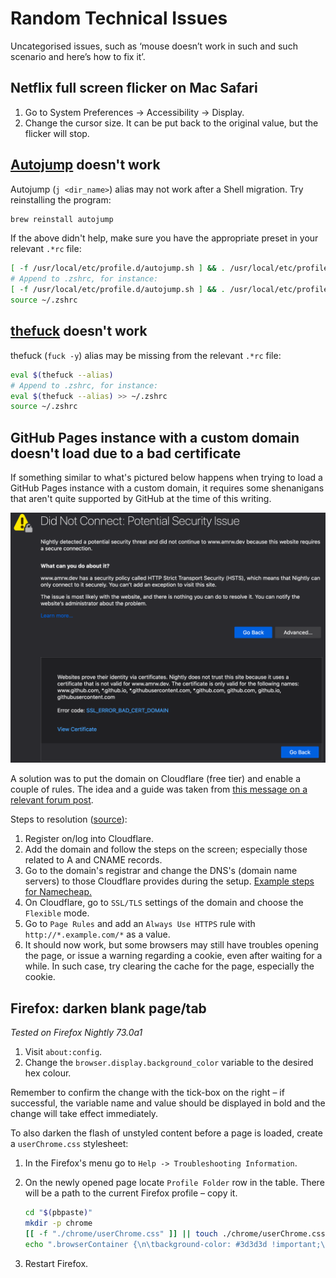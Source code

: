 # Random Technical Issues

Uncategorised issues, such as ‘mouse doesn’t work in such and such scenario and here’s how to fix it’.

## Netflix full screen flicker on Mac Safari

1. Go to System Preferences -> Accessibility -> Display.
1. Change the cursor size. It can be put back to the original value, but the flicker will stop.

## [Autojump](https://github.com/wting/autojump) doesn't work

Autojump (`j <dir_name>`) alias may not work after a Shell migration. Try reinstalling the program:

```bash
brew reinstall autojump
```

If the above didn't help, make sure you have the appropriate preset in your relevant `.*rc` file:

```bash
[ -f /usr/local/etc/profile.d/autojump.sh ] && . /usr/local/etc/profile.d/autojump.sh
# Append to .zshrc, for instance:
[ -f /usr/local/etc/profile.d/autojump.sh ] && . /usr/local/etc/profile.d/autojump.sh >> ~/.zshrc
source ~/.zshrc
```

## [thefuck](https://github.com/nvbn/thefuck) doesn't work

thefuck (`fuck -y`) alias may be missing from the relevant `.*rc` file:

```bash
eval $(thefuck --alias)
# Append to .zshrc, for instance:
eval $(thefuck --alias) >> ~/.zshrc
source ~/.zshrc
```

## GitHub Pages instance with a custom domain doesn't load due to a bad certificate

If something similar to what's pictured below happens when trying to load a GitHub Pages instance with a custom domain, it requires some shenanigans that aren't quite supported by GitHub at the time of this writing.

<center><img src="./assets/gh-pages-custom-domain-bad-cert.png" alt="GitHub Pages instance with a custom domain doesn't load due to a bad certificate" width="600"></center>

A solution was to put the domain on Cloudflare (free tier) and enable a couple of rules. The idea and a guide was taken from [this message on a relevant forum post][1].

Steps to resolution ([source][2]):

1. Register on/log into Cloudflare.
1. Add the domain and follow the steps on the screen; especially those related to A and CNAME records.
1. Go to the domain's registrar and change the DNS's (domain name servers) to those Cloudflare provides during the setup. [Example steps for Namecheap.][3]
1. On Cloudflare, go to `SSL/TLS` settings of the domain and choose the `Flexible` mode.
1. Go to `Page Rules` and add an `Always Use HTTPS` rule with `http://*.example.com/*` as a value.
1. It should now work, but some browsers may still have troubles opening the page, or issue a warning regarding a cookie, even after waiting for a while. In such case, try clearing the cache for the page, especially the cookie.

[1]: https://github.community/t5/GitHub-Pages/Certificate-error/m-p/1724#M137
[2]: https://hackernoon.com/set-up-ssl-on-github-pages-with-custom-domains-for-free-a576bdf51bc
[3]: https://www.namecheap.com/support/knowledgebase/article.aspx/767/10/how-to-change-dns-for-a-domain

## Firefox: darken blank page/tab

_Tested on Firefox Nightly 73.0a1_

1. Visit `about:config`.
2. Change the `browser.display.background_color` variable to the desired hex colour.

Remember to confirm the change with the tick-box on the right – if successful, the variable name and value should be displayed in bold and the change will take effect immediately.

To also darken the flash of unstyled content before a page is loaded, create a `userChrome.css` stylesheet:

1. In the Firefox's menu go to `Help -> Troubleshooting Information`.
2. On the newly opened page locate `Profile Folder` row in the table. There will be a path to the current Firefox profile – copy it.

   ```bash
   cd "$(pbpaste)"
   mkdir -p chrome
   [[ -f "./chrome/userChrome.css" ]] || touch ./chrome/userChrome.css
   echo ".browserContainer {\n\tbackground-color: #3d3d3d !important;\n}" >> ./chrome/userChrome.css
   ```
3. Restart Firefox.
